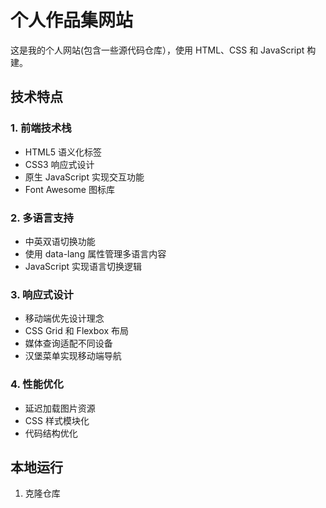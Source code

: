 # 个人作品集网站

这是我的个人网站(包含一些源代码仓库），使用 HTML、CSS 和 JavaScript 构建。

## 技术特点

### 1. 前端技术栈
- HTML5 语义化标签
- CSS3 响应式设计
- 原生 JavaScript 实现交互功能
- Font Awesome 图标库

### 2. 多语言支持
- 中英双语切换功能
- 使用 data-lang 属性管理多语言内容
- JavaScript 实现语言切换逻辑

### 3. 响应式设计
- 移动端优先设计理念
- CSS Grid 和 Flexbox 布局
- 媒体查询适配不同设备
- 汉堡菜单实现移动端导航

### 4. 性能优化
- 延迟加载图片资源
- CSS 样式模块化
- 代码结构优化

## 本地运行
1. 克隆仓库
